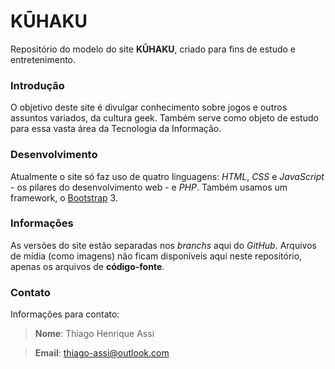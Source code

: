 # KŪHAKU

Repositório do modelo do site **KŪHAKU**, criado para fins de estudo e entretenimento.

### Introdução
O objetivo deste site é divulgar conhecimento sobre jogos e outros assuntos variados, da cultura geek. Também serve como objeto de estudo para essa vasta área da Tecnologia da Informação.

### Desenvolvimento
Atualmente o site só faz uso de quatro linguagens: *HTML*, *CSS* e *JavaScript* - os pilares do desenvolvimento web - e *PHP*. Também usamos um framework, o [Bootstrap](https://getbootstrap.com/) 3.

### Informações
As versões do site estão separadas nos *branchs* aqui do *GitHub*. Arquivos de mídia (como imagens) não ficam disponíveis aqui neste repositório, apenas os arquivos de **código-fonte**.

### Contato
Informações para contato:
> **Nome**: Thiago Henrique Assi

> **Email**: thiago-assi@outlook.com
